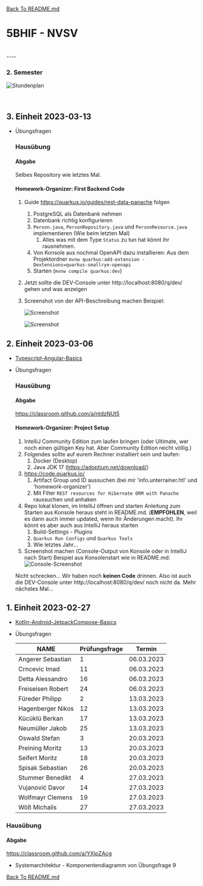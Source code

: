 [Back To README.md][back]

# 5BHIF - NVSV
<br>
----

### 2. Semester

![Stundenplan](https://raw.githubusercontent.com/UnterrainerInformatik/htl/master/img/2023-5BHIF-2-Stundenplan.png?maxAge=1)

<br>





## 3. Einheit 2023-03-13

* Übungsfragen

  ### Hausübung

  #### Abgabe

  Selbes Repository wie letztes Mal.

  #### Homework-Organizer: First Backend Code
  
  1. Guide https://quarkus.io/guides/rest-data-panache folgen
  
     1. PostgreSQL als Datenbank nehmen
     2. Datenbank richtig konfigurieren
     3. `Person.java`, `PersonRepository.java` und `PersonResource.java` implementieren (Wie beim letzten Mal)
        1. Alles was mit dem Type `Status` zu tun hat könnt ihr rausnehmen.
     4. Von Konsole aus nochmal OpenAPI dazu installieren:
        Aus dem Projektordner `mvnw quarkus:add-extension -Dextensions=quarkus-smallrye-openapi`
     5. Starten (`mvnw compile quarkus:dev`)
  
  2. Jetzt sollte die DEV-Console unter http://localhost:8080/q/dev/ gehen und was anzeigen
  
  3. Screenshot von der API-Beschreibung machen
     Beispiel:

     ![Screenshot](https://raw.githubusercontent.com/UnterrainerInformatik/htl/master/img/2023-NVSV-homework-organizer-2.png?maxAge=1)
  
     ![Screenshot](https://raw.githubusercontent.com/UnterrainerInformatik/htl/master/img/2023-NVSV-homework-organizer-3.png?maxAge=1)
  
     

## 2. Einheit 2023-03-06

* [Typescript-Angular-Basics](https://github.com/UnterrainerInformatik/htl/blob/master/presentations/typescript-angluar-basics.pdf)

* Übungsfragen

  ### Hausübung

  #### Abgabe

  https://classroom.github.com/a/ntdzNUt5
  
  #### Homework-Organizer: Project Setup
  
  1. IntelliJ Community Edition zum laufen bringen (oder Ultimate, wer noch einen gültigen Key hat. Aber Community Edition reicht völlig.)
  2. Folgendes sollte auf eurem Rechner installiert sein und laufen:
     1. Docker (Desktop)
     2. Java JDK 17 (https://adoptium.net/download/)
  3. https://code.quarkus.io/
     1. Artifact Group und ID aussuchen (bei mir 'info.unterrainer.htl' und 'homework-organizer')
     2. Mit Filter `REST resources for Hibernate ORM with Panache` raussuchen und anhaken
  4. Repo lokal klonen, im IntelliJ öffnen und starten
     Anleitung zum Starten aus Konsole heraus steht in README.md. (**EMPFOHLEN**, weil es dann auch immer updated, wenn Ihr Änderungen macht).
     Ihr könnt es aber auch aus IntelliJ heraus starten
     1. Build-Settings - Plugins
     2. `Quarkus Run Configs` und `Quarkus Tools`
     3. Wie letztes Jahr...
  5. Screenshot machen (Console-Output von Konsole oder in IntelliJ nach Start)
     Beispiel aus Konsolenstart wie in README.md:
     ![Console-Screenshot](https://raw.githubusercontent.com/UnterrainerInformatik/htl/master/img/2023-NVSV-homework-organizer-1.png?maxAge=1)
  
  Nicht schrecken... Wir haben noch **keinen Code** drinnen. Also ist auch die DEV-Console unter http://localhost:8080/q/dev/ noch nicht da.
  Mehr nächstes Mal...



## 1. Einheit 2023-02-27

* [Kotlin-Android-JetpackCompose-Basics](https://github.com/UnterrainerInformatik/htl/blob/master/presentations/kotlin-android-basics.pdf)

* Übungsfragen

  | NAME              | Prüfungsfrage | Termin     |
  | ----------------- | ------------- | ---------- |
  | Angerer Sebastian | 1             | 06.03.2023 |
  | Crncevic Imad     | 11            | 06.03.2023 |
  | Detta Alessandro  | 16            | 06.03.2023 |
  | Freiseisen Robert | 24            | 06.03.2023 |
  | Füreder Philipp   | 2             | 13.03.2023 |
  | Hagenberger Nikos | 12            | 13.03.2023 |
  | Kücüklü Berkan    | 17            | 13.03.2023 |
  | Neumüller Jakob   | 25            | 13.03.2023 |
  | Oswald Stefan     | 3             | 20.03.2023 |
  | Preining Moritz   | 13            | 20.03.2023 |
  | Seifert Moritz    | 18            | 20.03.2023 |
  | Spisak Sebastian  | 26            | 20.03.2023 |
  | Stummer Benedikt  | 4             | 27.03.2023 |
  | Vujanović Davor   | 14            | 27.03.2023 |
  | Wolfmayr Clemens  | 19            | 27.03.2023 |
  | Wöß Michalis      | 27            | 27.03.2023 |

### Hausübung

#### Abgabe

https://classroom.github.com/a/YXjpZAcg

* Systemarchitektur - Komponentendiagramm von Übungsfrage 9






[Back To README.md][back]

[back]: https://github.com/UnterrainerInformatik/htl
